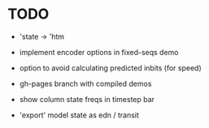 # TODO

* 'state -> 'htm

* implement encoder options in fixed-seqs demo

* option to avoid calculating predicted inbits (for speed)

* gh-pages branch with compiled demos

* show column state freqs in timestep bar

* 'export' model state as edn / transit
